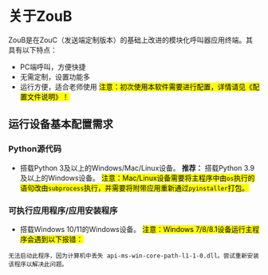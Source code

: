 # 关于ZouB
ZouB是在ZouC（发送端定制版本）的基础上改进的模块化呼叫器应用终端。其具有以下特点：
* PC端呼叫，方便快捷
* 无需定制，设置功能多
* 运行方便，适合老师使用
<mark>注意：初次使用本软件需要进行配置，详情请见《配置文件说明》！</mark>
## 运行设备基本配置需求
### Python源代码
* 搭载Python 3及以上的Windows/Mac/Linux设备。
**推荐：** 搭载Python 3.9及以上的Windows设备。
<mark>注意：Mac/Linux设备需要将主程序中由`os`执行的语句改由`subprocess`执行，并需要将附带应用重新通过`pyinstaller`打包。</mark>
### 可执行应用程序/应用安装程序
* 搭载Windows 10/11的Windows设备。
<mark>注意：Windows 7/8/8.1设备运行主程序会遇到以下报错：</mark>
```
无法启动此程序，因为计算机中丢失 api-ms-win-core-path-l1-1-0.dll。尝试重新安装该程序以解决此问题。
```